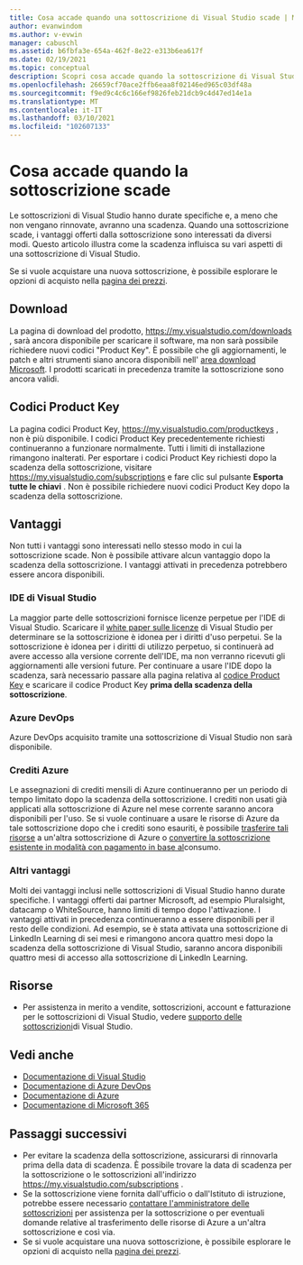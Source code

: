 ```yaml
---
title: Cosa accade quando una sottoscrizione di Visual Studio scade | Microsoft Docs
author: evanwindom
ms.author: v-evwin
manager: cabuschl
ms.assetid: b6fbfa3e-654a-462f-8e22-e313b6ea617f
ms.date: 02/19/2021
ms.topic: conceptual
description: Scopri cosa accade quando la sottoscrizione di Visual Studio scade
ms.openlocfilehash: 26659cf70ace2ffb6eaa8f02146ed965c03df48a
ms.sourcegitcommit: f9ed9c4c6c166ef9826feb21dcb9c4d47ed14e1a
ms.translationtype: MT
ms.contentlocale: it-IT
ms.lasthandoff: 03/10/2021
ms.locfileid: "102607133"
---
```

# <a name="what-happens-when-your-subscription-expires"></a>Cosa accade quando la sottoscrizione scade
Le sottoscrizioni di Visual Studio hanno durate specifiche e, a meno che non vengano rinnovate, avranno una scadenza.  Quando una sottoscrizione scade, i vantaggi offerti dalla sottoscrizione sono interessati da diversi modi.  Questo articolo illustra come la scadenza influisca su vari aspetti di una sottoscrizione di Visual Studio. 

Se si vuole acquistare una nuova sottoscrizione, è possibile esplorare le opzioni di acquisto nella [pagina dei prezzi](https://visualstudio.microsoft.com/vs/pricing).

## <a name="downloads"></a>Download
La pagina di download del prodotto, <https://my.visualstudio.com/downloads> , sarà ancora disponibile per scaricare il software, ma non sarà possibile richiedere nuovi codici "Product Key".  È possibile che gli aggiornamenti, le patch e altri strumenti siano ancora disponibili nell' [area download Microsoft](https://www.microsoft.com/downloads).  I prodotti scaricati in precedenza tramite la sottoscrizione sono ancora validi.

## <a name="product-keys"></a>Codici Product Key
La pagina codici Product Key, <https://my.visualstudio.com/productkeys> , non è più disponibile.  I codici Product Key precedentemente richiesti continueranno a funzionare normalmente.  Tutti i limiti di installazione rimangono inalterati.  Per esportare i codici Product Key richiesti dopo la scadenza della sottoscrizione, visitare <https://my.visualstudio.com/subscriptions> e fare clic sul pulsante **Esporta tutte le chiavi** .  Non è possibile richiedere nuovi codici Product Key dopo la scadenza della sottoscrizione.

## <a name="benefits"></a>Vantaggi 
Non tutti i vantaggi sono interessati nello stesso modo in cui la sottoscrizione scade.  Non è possibile attivare alcun vantaggio dopo la scadenza della sottoscrizione.  I vantaggi attivati in precedenza potrebbero essere ancora disponibili.  

### <a name="visual-studio-ide"></a>IDE di Visual Studio
La maggior parte delle sottoscrizioni fornisce licenze perpetue per l'IDE di Visual Studio. Scaricare il [white paper sulle licenze](https://aka.ms/vslicensing) di Visual Studio per determinare se la sottoscrizione è idonea per i diritti d'uso perpetui.  Se la sottoscrizione è idonea per i diritti di utilizzo perpetuo, si continuerà ad avere accesso alla versione corrente dell'IDE, ma non verranno ricevuti gli aggiornamenti alle versioni future. Per continuare a usare l'IDE dopo la scadenza, sarà necessario passare alla pagina relativa al [codice Product Key](https://my.visualstudio.com/productkeys) e scaricare il codice Product Key **prima della scadenza della sottoscrizione**.

### <a name="azure-devops"></a>Azure DevOps
Azure DevOps acquisito tramite una sottoscrizione di Visual Studio non sarà disponibile.  

### <a name="azure-credits"></a>Crediti Azure
Le assegnazioni di crediti mensili di Azure continueranno per un periodo di tempo limitato dopo la scadenza della sottoscrizione.  I crediti non usati già applicati alla sottoscrizione di Azure nel mese corrente saranno ancora disponibili per l'uso.  Se si vuole continuare a usare le risorse di Azure da tale sottoscrizione dopo che i crediti sono esauriti, è possibile [trasferire tali risorse](/azure/azure-resource-manager/management/move-resource-group-and-subscription) a un'altra sottoscrizione di Azure o [convertire la sottoscrizione esistente in modalità con pagamento in base al](/azure/cost-management-billing/manage/spending-limit#remove-the-spending-limit-in-azure-portal)consumo.

### <a name="other-benefits"></a>Altri vantaggi 
Molti dei vantaggi inclusi nelle sottoscrizioni di Visual Studio hanno durate specifiche.  I vantaggi offerti dai partner Microsoft, ad esempio Pluralsight, datacamp o WhiteSource, hanno limiti di tempo dopo l'attivazione.  I vantaggi attivati in precedenza continueranno a essere disponibili per il resto delle condizioni.  Ad esempio, se è stata attivata una sottoscrizione di LinkedIn Learning di sei mesi e rimangono ancora quattro mesi dopo la scadenza della sottoscrizione di Visual Studio, saranno ancora disponibili quattro mesi di accesso alla sottoscrizione di LinkedIn Learning.  

## <a name="resources"></a>Risorse
- Per assistenza in merito a vendite, sottoscrizioni, account e fatturazione per le sottoscrizioni di Visual Studio, vedere [supporto delle sottoscrizioni](https://aka.ms/vssubscriberhelp)di Visual Studio.

## <a name="see-also"></a>Vedi anche
- [Documentazione di Visual Studio](/visualstudio/)
- [Documentazione di Azure DevOps](/azure/devops/)
- [Documentazione di Azure](/azure/)
- [Documentazione di Microsoft 365](/microsoft-365/)

## <a name="next-steps"></a>Passaggi successivi
- Per evitare la scadenza della sottoscrizione, assicurarsi di rinnovarla prima della data di scadenza.  È possibile trovare la data di scadenza per la sottoscrizione o le sottoscrizioni all'indirizzo <https://my.visualstudio.com/subscriptions> .
- Se la sottoscrizione viene fornita dall'ufficio o dall'Istituto di istruzione, potrebbe essere necessario [contattare l'amministratore delle sottoscrizioni](contact-my-admin.md) per assistenza per la sottoscrizione o per eventuali domande relative al trasferimento delle risorse di Azure a un'altra sottoscrizione e così via.
- Se si vuole acquistare una nuova sottoscrizione, è possibile esplorare le opzioni di acquisto nella [pagina dei prezzi](https://visualstudio.microsoft.com/vs/pricing).